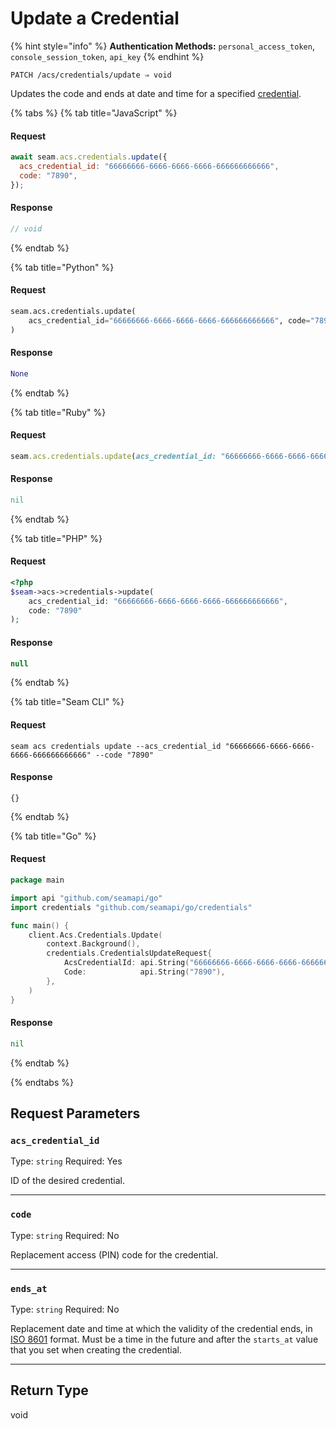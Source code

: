 # Update a Credential

{% hint style="info" %}
**Authentication Methods:** `personal_access_token`, `console_session_token`, `api_key`
{% endhint %}

```
PATCH /acs/credentials/update ⇒ void
```

Updates the code and ends at date and time for a specified [credential](../../../capability-guides/access-systems/managing-credentials.md).

{% tabs %}
{% tab title="JavaScript" %}
#### Request

```javascript
await seam.acs.credentials.update({
  acs_credential_id: "66666666-6666-6666-6666-666666666666",
  code: "7890",
});
```

#### Response

```javascript
// void
```
{% endtab %}

{% tab title="Python" %}
#### Request

```python
seam.acs.credentials.update(
    acs_credential_id="66666666-6666-6666-6666-666666666666", code="7890"
)
```

#### Response

```python
None
```
{% endtab %}

{% tab title="Ruby" %}
#### Request

```ruby
seam.acs.credentials.update(acs_credential_id: "66666666-6666-6666-6666-666666666666", code: "7890")
```

#### Response

```ruby
nil
```
{% endtab %}

{% tab title="PHP" %}
#### Request

```php
<?php
$seam->acs->credentials->update(
    acs_credential_id: "66666666-6666-6666-6666-666666666666",
    code: "7890"
);
```

#### Response

```php
null
```
{% endtab %}

{% tab title="Seam CLI" %}
#### Request

```seam_cli
seam acs credentials update --acs_credential_id "66666666-6666-6666-6666-666666666666" --code "7890"
```

#### Response

```seam_cli
{}
```
{% endtab %}

{% tab title="Go" %}
#### Request

```go
package main

import api "github.com/seamapi/go"
import credentials "github.com/seamapi/go/credentials"

func main() {
	client.Acs.Credentials.Update(
		context.Background(),
		credentials.CredentialsUpdateRequest{
			AcsCredentialId: api.String("66666666-6666-6666-6666-666666666666"),
			Code:            api.String("7890"),
		},
	)
}
```

#### Response

```go
nil
```
{% endtab %}

{% endtabs %}

## Request Parameters

### `acs_credential_id`

Type: `string`
Required: Yes

ID of the desired credential.

***

### `code`

Type: `string`
Required: No

Replacement access (PIN) code for the credential.

***

### `ends_at`

Type: `string`
Required: No

Replacement date and time at which the validity of the credential ends, in [ISO 8601](https://www.iso.org/iso-8601-date-and-time-format.html) format. Must be a time in the future and after the `starts_at` value that you set when creating the credential.

***

## Return Type

void
